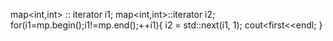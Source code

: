 map<int,int> :: iterator i1;
map<int,int>::iterator i2;
for(i1=mp.begin();i1!=mp.end();++i1){
i2 = std::next(i1, 1);
cout<<i2->first<<endl;
}